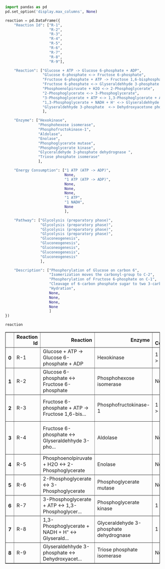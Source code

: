 ```python
import pandas as pd
pd.set_option('display.max_columns', None)
```


```python
reaction = pd.DataFrame({
    "Reaction Id": ["R-1",
                    "R-2",
                    "R-3",
                    "R-4",
                    "R-5",
                    "R-6",
                    "R-7",
                    "R-8",
                    "R-9"],

    "Reaction": ["Glucose + ATP -> Glucose 6-phosphate + ADP",
                 "Glucose 6-phosphate <-> Fructose 6-phosphate",
                 "Fructose 6-phosphate + ATP -> Fructose 1,6-bisphosphate + ADP",
                 "Fructose 6-phosphate <-> Glyseraldehhyde 3-phosphate + Dehydroxyacetone phosphate",
                 "Phosphoenolpiruvate + H2O <-> 2-Phosphoglycerate",
                 "2-Phosphoglycerate <-> 3-Phosphoglycerate",
                 "3-Phosphoglycerate + ATP <-> 1,3-Phosphoglycerate + ADP",
                 "1,3-Phosphoglycerate + NADH + H⁺ <-> Glyseraldehhyde 3-phosphate + Pi",
                 "Glyseraldehhyde 3-phosphate  <-> Dehydroxyacetone phosphate"
                 ],

    "Enzyme": ["Hexokinase",
               "Phosphohexose isomerase",
               "Phosphofructokinase-1",
               "Aldolase",
               "Enolase",
               "Phosphoglycerate mutase",
               "Phosphoglycerate kinase",
               "Glyceraldehyde 3-phosphate dehydrognase ",
               "Triose phosphate isomerase"
               ],

    "Energy Consumption": ["1 ATP (ATP -> ADP)",
                           None,
                           "1 ATP (ATP -> ADP)",
                           None,
                           None,
                           None,
                           "1 ATP",
                           "1 NADH",
                           None
                           ],

    "Pathway": ["Glycolysis (preparatory phase)",
                "Glycolysis (preparatory phase)",
                "Glycolysis (preparatory phase)",
                "Glycolysis (preparatory phase)",
                "Gluconeogenesis",
                "Gluconeogenesis",
                "Gluconeogenesis",
                "Gluconeogenesis",
                "Gluconeogenesis"
                ],

    "Description": ["Phosphorylation of Glucose on carbon 6",
                    "Isomerization moves the carbonyl-group to C-2",
                    "Phosphorylation of Fructose 6-phosphate on C-1",
                    "Cleavage of 6-carbon phosphate sugar to two 3-carbon phosphate carbon",
                    "Hydration",
                    None,
                    None,
                    None,
                    None
                    ]
})

reaction
```




<div>
<style scoped>
    .dataframe tbody tr th:only-of-type {
        vertical-align: middle;
    }

    .dataframe tbody tr th {
        vertical-align: top;
    }

    .dataframe thead th {
        text-align: right;
    }
</style>
<table border="1" class="dataframe">
  <thead>
    <tr style="text-align: right;">
      <th></th>
      <th>Reaction Id</th>
      <th>Reaction</th>
      <th>Enzyme</th>
      <th>Energy Consumption</th>
      <th>Pathway</th>
      <th>Description</th>
    </tr>
  </thead>
  <tbody>
    <tr>
      <th>0</th>
      <td>R-1</td>
      <td>Glucose + ATP -&gt; Glucose 6-phosphate + ADP</td>
      <td>Hexokinase</td>
      <td>1 ATP (ATP -&gt; ADP)</td>
      <td>Glycolysis (preparatory phase)</td>
      <td>Phosphorylation of Glucose on carbon 6</td>
    </tr>
    <tr>
      <th>1</th>
      <td>R-2</td>
      <td>Glucose 6-phosphate &lt;-&gt; Fructose 6-phosphate</td>
      <td>Phosphohexose isomerase</td>
      <td>None</td>
      <td>Glycolysis (preparatory phase)</td>
      <td>Isomerization moves the carbonyl-group to C-2</td>
    </tr>
    <tr>
      <th>2</th>
      <td>R-3</td>
      <td>Fructose 6-phosphate + ATP -&gt; Fructose 1,6-bis...</td>
      <td>Phosphofructokinase-1</td>
      <td>1 ATP (ATP -&gt; ADP)</td>
      <td>Glycolysis (preparatory phase)</td>
      <td>Phosphorylation of Fructose 6-phosphate on C-1</td>
    </tr>
    <tr>
      <th>3</th>
      <td>R-4</td>
      <td>Fructose 6-phosphate &lt;-&gt; Glyseraldehhyde 3-pho...</td>
      <td>Aldolase</td>
      <td>None</td>
      <td>Glycolysis (preparatory phase)</td>
      <td>Cleavage of 6-carbon phosphate sugar to two 3-...</td>
    </tr>
    <tr>
      <th>4</th>
      <td>R-5</td>
      <td>Phosphoenolpiruvate + H2O &lt;-&gt; 2-Phosphoglycerate</td>
      <td>Enolase</td>
      <td>None</td>
      <td>Gluconeogenesis</td>
      <td>Hydration</td>
    </tr>
    <tr>
      <th>5</th>
      <td>R-6</td>
      <td>2-Phosphoglycerate &lt;-&gt; 3-Phosphoglycerate</td>
      <td>Phosphoglycerate mutase</td>
      <td>None</td>
      <td>Gluconeogenesis</td>
      <td>None</td>
    </tr>
    <tr>
      <th>6</th>
      <td>R-7</td>
      <td>3-Phosphoglycerate + ATP &lt;-&gt; 1,3-Phosphoglycer...</td>
      <td>Phosphoglycerate kinase</td>
      <td>1 ATP</td>
      <td>Gluconeogenesis</td>
      <td>None</td>
    </tr>
    <tr>
      <th>7</th>
      <td>R-8</td>
      <td>1,3-Phosphoglycerate + NADH + H⁺ &lt;-&gt; Glyserald...</td>
      <td>Glyceraldehyde 3-phosphate dehydrognase</td>
      <td>1 NADH</td>
      <td>Gluconeogenesis</td>
      <td>None</td>
    </tr>
    <tr>
      <th>8</th>
      <td>R-9</td>
      <td>Glyseraldehhyde 3-phosphate  &lt;-&gt; Dehydroxyacet...</td>
      <td>Triose phosphate isomerase</td>
      <td>None</td>
      <td>Gluconeogenesis</td>
      <td>None</td>
    </tr>
  </tbody>
</table>
</div>


